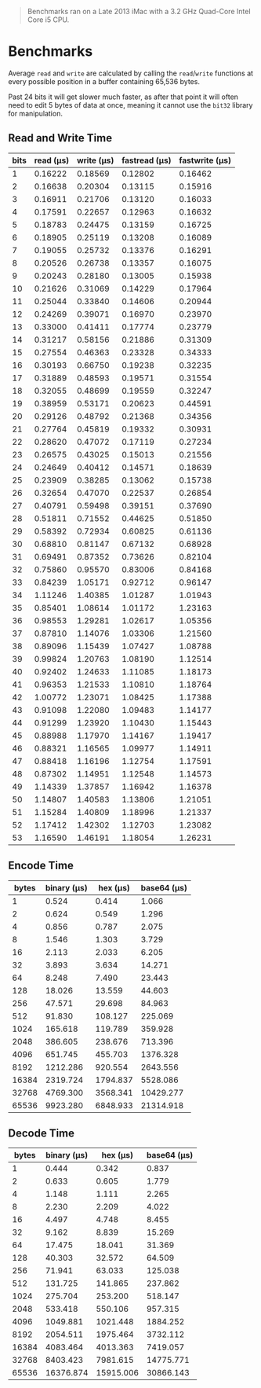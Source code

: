 > Benchmarks ran on a Late 2013 iMac with a 3.2 GHz Quad-Core Intel Core i5 CPU.

# Benchmarks
Average `read` and `write` are calculated by calling the `read`/`write` functions at every possible position in a buffer containing 65,536 bytes.

Past 24 bits it will get slower much faster, as after that point it will often need to edit 5 bytes of data at once, meaning it cannot use the `bit32` library for manipulation.

## Read and Write Time
|bits|read (μs)|write (μs)|fastread (μs)|fastwrite (μs)|
|----|---------|---------|---------|---------|
| 1 | 0.16222 | 0.18569 | 0.12802 | 0.16462 |
| 2 | 0.16638 | 0.20304 | 0.13115 | 0.15916 |
| 3 | 0.16911 | 0.21706 | 0.13120 | 0.16033 |
| 4 | 0.17591 | 0.22657 | 0.12963 | 0.16632 |
| 5 | 0.18783 | 0.24475 | 0.13159 | 0.16725 |
| 6 | 0.18905 | 0.25119 | 0.13208 | 0.16089 |
| 7 | 0.19055 | 0.25732 | 0.13376 | 0.16291 |
| 8 | 0.20526 | 0.26738 | 0.13357 | 0.16075 |
| 9 | 0.20243 | 0.28180 | 0.13005 | 0.15938 |
| 10 | 0.21626 | 0.31069 | 0.14229 | 0.17964 |
| 11 | 0.25044 | 0.33840 | 0.14606 | 0.20944 |
| 12 | 0.24269 | 0.39071 | 0.16970 | 0.23970 |
| 13 | 0.33000 | 0.41411 | 0.17774 | 0.23779 |
| 14 | 0.31217 | 0.58156 | 0.21886 | 0.31309 |
| 15 | 0.27554 | 0.46363 | 0.23328 | 0.34333 |
| 16 | 0.30193 | 0.66750 | 0.19238 | 0.32235 |
| 17 | 0.31889 | 0.48593 | 0.19571 | 0.31554 |
| 18 | 0.32055 | 0.48699 | 0.19559 | 0.32247 |
| 19 | 0.38959 | 0.53171 | 0.20623 | 0.44591 |
| 20 | 0.29126 | 0.48792 | 0.21368 | 0.34356 |
| 21 | 0.27764 | 0.45819 | 0.19332 | 0.30931 |
| 22 | 0.28620 | 0.47072 | 0.17119 | 0.27234 |
| 23 | 0.26575 | 0.43025 | 0.15013 | 0.21556 |
| 24 | 0.24649 | 0.40412 | 0.14571 | 0.18639 |
| 25 | 0.23909 | 0.38285 | 0.13062 | 0.15738 |
| 26 | 0.32654 | 0.47070 | 0.22537 | 0.26854 |
| 27 | 0.40791 | 0.59498 | 0.39151 | 0.37690 |
| 28 | 0.51811 | 0.71552 | 0.44625 | 0.51850 |
| 29 | 0.58392 | 0.72934 | 0.60825 | 0.61136 |
| 30 | 0.68810 | 0.81147 | 0.67132 | 0.68928 |
| 31 | 0.69491 | 0.87352 | 0.73626 | 0.82104 |
| 32 | 0.75860 | 0.95570 | 0.83006 | 0.84168 |
| 33 | 0.84239 | 1.05171 | 0.92712 | 0.96147 |
| 34 | 1.11246 | 1.40385 | 1.01287 | 1.01943 |
| 35 | 0.85401 | 1.08614 | 1.01172 | 1.23163 |
| 36 | 0.98553 | 1.29281 | 1.02617 | 1.05356 |
| 37 | 0.87810 | 1.14076 | 1.03306 | 1.21560 |
| 38 | 0.89096 | 1.15439 | 1.07427 | 1.08788 |
| 39 | 0.99824 | 1.20763 | 1.08190 | 1.12514 |
| 40 | 0.92402 | 1.24633 | 1.11085 | 1.18173 |
| 41 | 0.96353 | 1.21533 | 1.10810 | 1.18764 |
| 42 | 1.00772 | 1.23071 | 1.08425 | 1.17388 |
| 43 | 0.91098 | 1.22080 | 1.09483 | 1.14177 |
| 44 | 0.91299 | 1.23920 | 1.10430 | 1.15443 |
| 45 | 0.88988 | 1.17970 | 1.14167 | 1.19417 |
| 46 | 0.88321 | 1.16565 | 1.09977 | 1.14911 |
| 47 | 0.88418 | 1.16196 | 1.12754 | 1.17591 |
| 48 | 0.87302 | 1.14951 | 1.12548 | 1.14573 |
| 49 | 1.14339 | 1.37857 | 1.16942 | 1.16378 |
| 50 | 1.14807 | 1.40583 | 1.13806 | 1.21051 |
| 51 | 1.15284 | 1.40809 | 1.18996 | 1.21337 |
| 52 | 1.17412 | 1.42302 | 1.12703 | 1.23082 |
| 53 | 1.16590 | 1.46191 | 1.18054 | 1.26231 |

## Encode Time
|bytes|binary (μs)|hex (μs)|base64 (μs)|
|-----|-----------|--------|-----------|
| 1 | 0.524 | 0.414 | 1.066 |
| 2 | 0.624 | 0.549 | 1.296 |
| 4 | 0.856 | 0.787 | 2.075 |
| 8 | 1.546 | 1.303 | 3.729 |
| 16 | 2.113 | 2.033 | 6.205 |
| 32 | 3.893 | 3.634 | 14.271 |
| 64 | 8.248 | 7.490 | 23.443 |
| 128 | 18.026 | 13.559 | 44.603 |
| 256 | 47.571 | 29.698 | 84.963 |
| 512 | 91.830 | 108.127 | 225.069 |
| 1024 | 165.618 | 119.789 | 359.928 |
| 2048 | 386.605 | 238.676 | 713.396 |
| 4096 | 651.745 | 455.703 | 1376.328 |
| 8192 | 1212.286 | 920.554 | 2643.556 |
| 16384 | 2319.724 | 1794.837 | 5528.086 |
| 32768 | 4769.300 | 3568.341 | 10429.277 |
| 65536 | 9923.280 | 6848.933 | 21314.918 |

## Decode Time
|bytes|binary (μs)|hex (μs)|base64 (μs)|
|-----|-----------|--------|-----------|
| 1 | 0.444 | 0.342 | 0.837 |
| 2 | 0.633 | 0.605 | 1.779 |
| 4 | 1.148 | 1.111 | 2.265 |
| 8 | 2.230 | 2.209 | 4.022 |
| 16 | 4.497 | 4.748 | 8.455 |
| 32 | 9.162 | 8.839 | 15.269 |
| 64 | 17.475 | 18.041 | 31.369 |
| 128 | 40.303 | 32.572 | 64.509 |
| 256 | 71.941 | 63.033 | 125.038 |
| 512 | 131.725 | 141.865 | 237.862 |
| 1024 | 275.704 | 253.200 | 518.147 |
| 2048 | 533.418 | 550.106 | 957.315 |
| 4096 | 1049.881 | 1021.448 | 1884.252 |
| 8192 | 2054.511 | 1975.464 | 3732.112 |
| 16384 | 4083.464 | 4013.363 | 7419.057 |
| 32768 | 8403.423 | 7981.615 | 14775.771 |
| 65536 | 16376.874 | 15915.006 | 30866.143 |